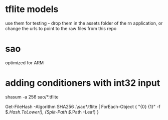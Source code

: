 # tflite models

use them for testing - drop them in the assets folder of the rn application, or change the urls to point to the raw files from this repo

# sao

optimized for ARM

# adding conditioners with int32 input


shasum -a 256 sao/*.tflite

Get-FileHash -Algorithm SHA256 .\sao\*.tflite | ForEach-Object { "{0}  {1}" -f $_.Hash.ToLower(), (Split-Path $_.Path -Leaf) }
